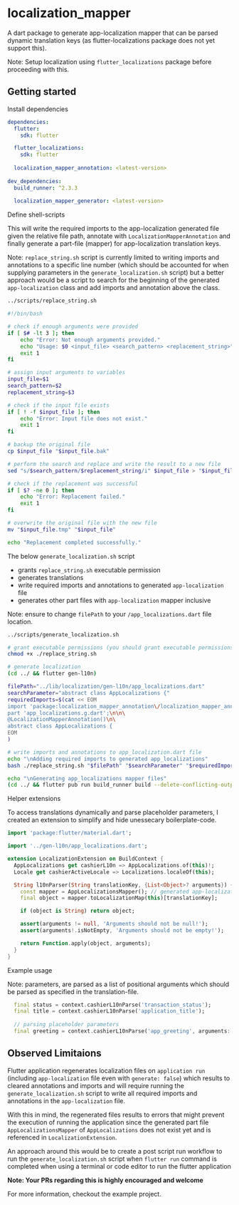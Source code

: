# localization_mapper
A dart package to generate app-localization mapper that can be parsed dynamic translation keys (as flutter-localizations package does not yet support this).

Note: Setup localization using `flutter_localizations` package before proceeding with this.

## Getting started
Install dependencies
```yaml
dependencies:
  flutter:
    sdk: flutter

  flutter_localizations:
    sdk: flutter
    
  localization_mapper_annotation: <latest-version>
  
dev_dependencies:
  build_runner: ^2.3.3
  
  localization_mapper_generator: <latest-version>
```


Define shell-scripts

This will write the required imports to the app-localization generated file given the relative file path, annotate with `LocalizationMapperAnnotation` and finally generate a part-file (mapper) for app-localization translation keys.


Note: `replace_string.sh` script is currently limited to writing imports and annotations to a specific line number (which should be accounted for when supplying parameters in the `generate_localization.sh` script) but a better approach would be a script to search for the beginning of the generated `app-localization` class and add imports and annotation above the class. 
```sh
../scripts/replace_string.sh

#!/bin/bash

# check if enough arguments were provided
if [ $# -lt 3 ]; then
    echo "Error: Not enough arguments provided."
    echo "Usage: $0 <input_file> <search_pattern> <replacement_string>"
    exit 1
fi

# assign input arguments to variables
input_file=$1
search_pattern=$2
replacement_string=$3

# check if the input file exists
if [ ! -f $input_file ]; then
    echo "Error: Input file does not exist."
    exit 1
fi

# backup the original file
cp $input_file "$input_file.bak"

# perform the search and replace and write the result to a new file
sed "s/$search_pattern/$replacement_string/i" $input_file > "$input_file.tmp"

# check if the replacement was successful
if [ $? -ne 0 ]; then
    echo "Error: Replacement failed."
    exit 1
fi

# overwrite the original file with the new file
mv "$input_file.tmp" "$input_file"

echo "Replacement completed successfully."
```

The below `generate_localization.sh` script 
- grants `replace_string.sh` executable permission
- generates translations
- write required imports and annotations to generated `app-localization` file
- generates other part files with `app-localization` mapper inclusive

Note: ensure to change `filePath` to your `/app_localizations.dart` file location.
```sh
../scripts/generate_localization.sh

# grant executable permissions (you should grant executable permissions at your will and not via scripts)
chmod +x ./replace_string.sh

# generate localization
(cd ../ && flutter gen-l10n)

filePath="../lib/localization/gen-l10n/app_localizations.dart"
searchParameter="abstract class AppLocalizations {"
requiredImports=$(cat << EOM
import 'package:localization_mapper_annotation\/localization_mapper_annotation.dart';\n\
part 'app_localizations.g.dart';\n\n\
@LocalizationMapperAnnotation()\n\
abstract class AppLocalizations {
EOM
)

# write imports and annotations to app_localization.dart file
echo "\nAdding required imports to generated app_localizations"
bash ./replace_string.sh "$filePath" "$searchParameter" "$requiredImports"

echo "\nGenerating app_localizations mapper files"
(cd ../ && flutter pub run build_runner build --delete-conflicting-outputs)
```

Helper extensions

To access translations dynamically and parse placeholder parameters, I created an extension to simplify and hide unessecary boilerplate-code.

```dart
import 'package:flutter/material.dart';

import '../gen-l10n/app_localizations.dart';

extension LocalizationExtension on BuildContext {
  AppLocalizations get cashierL10n => AppLocalizations.of(this)!;
  Locale get cashierActiveLocale => Localizations.localeOf(this);

  String l10nParser(String translationKey, {List<Object>? arguments}) {
    const mapper = AppLocalizationsMapper(); // generated app-localizations.g.dart file
    final object = mapper.toLocalizationMap(this)[translationKey];

    if (object is String) return object;

    assert(arguments != null, 'Arguments should not be null!');
    assert(arguments!.isNotEmpty, 'Arguments should not be empty!');

    return Function.apply(object, arguments);
  }
}
```

Example usage

Note: parameters, are parsed as a list of positional arguments which should be parsed as specified in the translation-file.

```dart
  final status = context.cashierL10nParse('transaction_status');
  final title = context.cashierL10nParse('application_title');
  
  // parsing placeholder parameters
  final greeting = context.cashierL10nParse('app_greeting', arguments: ['😀']); // Hello 😀
```

## Observed Limitaions
Flutter application regenerates localization files on `application run` (including `app-localization` file even with `generate: false`) which results to cleared annotations and imports and will require running the `generate_localization.sh` script to write all required imports and annotations in the `app-localization` file. 

With this in mind, the regenerated files results to errors that might prevent the execution of running the application since the generated part file `AppLocalizationsMapper` of `AppLocalizations` does not exist yet and is referenced in `LocalizationExtension`.

An approach around this would be to create a post script run workflow to run the `generate_localization.sh` script when `flutter run` command is completed when using a terminal or code editor to run the flutter application

**Note: Your PRs regarding this is highly encouraged and welcome**

For more information, checkout the example project.

